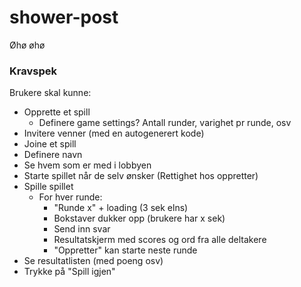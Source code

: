 # shower-post

Øhø øhø


### Kravspek

Brukere skal kunne:

- Opprette et spill
    - Definere game settings? Antall runder, varighet pr runde, osv
- Invitere venner (med en autogenerert kode)
- Joine et spill
- Definere navn
- Se hvem som er med i lobbyen
- Starte spillet når de selv ønsker (Rettighet hos oppretter)
- Spille spillet
    - For hver runde:
        - "Runde x" + loading (3 sek elns)
        - Bokstaver dukker opp (brukere har x sek)
        - Send inn svar
        - Resultatskjerm med scores og ord fra alle deltakere
        - "Oppretter" kan starte neste runde
- Se resultatlisten (med poeng osv)
- Trykke på "Spill igjen"

